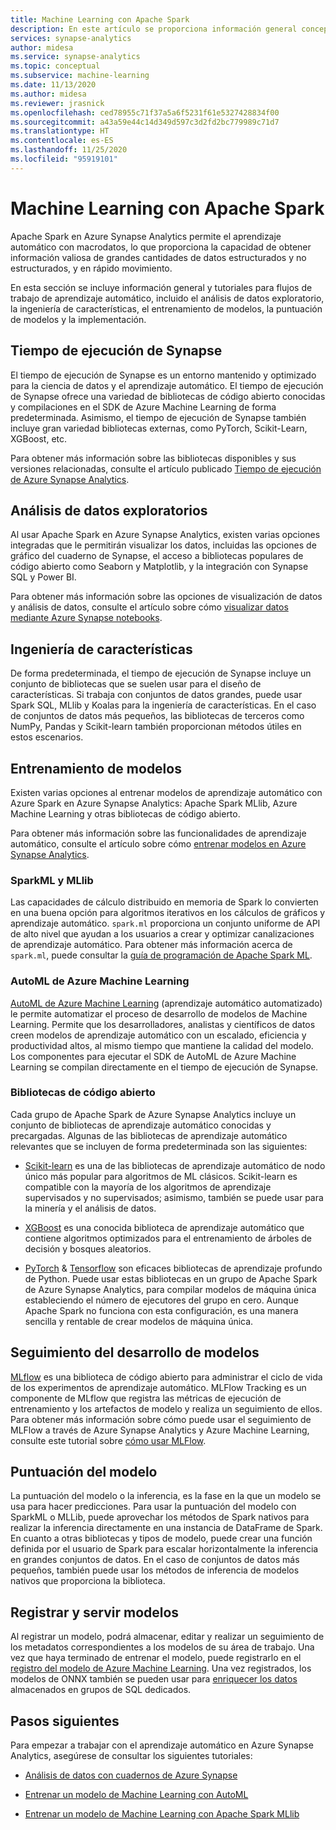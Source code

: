 ```yaml
---
title: Machine Learning con Apache Spark
description: En este artículo se proporciona información general conceptual sobre las funcionalidades de la ciencia de datos y el aprendizaje automático disponibles a través de Apache Spark en Azure Synapse Analytics.
services: synapse-analytics
author: midesa
ms.service: synapse-analytics
ms.topic: conceptual
ms.subservice: machine-learning
ms.date: 11/13/2020
ms.author: midesa
ms.reviewer: jrasnick
ms.openlocfilehash: ced78955c71f37a5a6f5231f61e5327428834f00
ms.sourcegitcommit: a43a59e44c14d349d597c3d2fd2bc779989c71d7
ms.translationtype: HT
ms.contentlocale: es-ES
ms.lasthandoff: 11/25/2020
ms.locfileid: "95919101"
---
```

# <a name="machine-learning-with-apache-spark"></a>Machine Learning con Apache Spark

Apache Spark en Azure Synapse Analytics permite el aprendizaje automático con macrodatos, lo que proporciona la capacidad de obtener información valiosa de grandes cantidades de datos estructurados y no estructurados, y en rápido movimiento. 

En esta sección se incluye información general y tutoriales para flujos de trabajo de aprendizaje automático, incluido el análisis de datos exploratorio, la ingeniería de características, el entrenamiento de modelos, la puntuación de modelos y la implementación.  

## <a name="synapse-runtime"></a>Tiempo de ejecución de Synapse 
El tiempo de ejecución de Synapse es un entorno mantenido y optimizado para la ciencia de datos y el aprendizaje automático. El tiempo de ejecución de Synapse ofrece una variedad de bibliotecas de código abierto conocidas y compilaciones en el SDK de Azure Machine Learning de forma predeterminada. Asimismo, el tiempo de ejecución de Synapse también incluye gran variedad bibliotecas externas, como PyTorch, Scikit-Learn, XGBoost, etc.

Para obtener más información sobre las bibliotecas disponibles y sus versiones relacionadas, consulte el artículo publicado [Tiempo de ejecución de Azure Synapse Analytics](../spark/apache-spark-version-support.md).

## <a name="exploratory-data-analysis"></a>Análisis de datos exploratorios
Al usar Apache Spark en Azure Synapse Analytics, existen varias opciones integradas que le permitirán visualizar los datos, incluidas las opciones de gráfico del cuaderno de Synapse, el acceso a bibliotecas populares de código abierto como Seaborn y Matplotlib, y la integración con Synapse SQL y Power BI.

Para obtener más información sobre las opciones de visualización de datos y análisis de datos, consulte el artículo sobre cómo [visualizar datos mediante Azure Synapse notebooks](../spark/apache-spark-data-visualization.md).

## <a name="feature-engineering"></a>Ingeniería de características
De forma predeterminada, el tiempo de ejecución de Synapse incluye un conjunto de bibliotecas que se suelen usar para el diseño de características. Si trabaja con conjuntos de datos grandes, puede usar Spark SQL, MLlib y Koalas para la ingeniería de características. En el caso de conjuntos de datos más pequeños, las bibliotecas de terceros como NumPy, Pandas y Scikit-learn también proporcionan métodos útiles en estos escenarios.

## <a name="train-models"></a>Entrenamiento de modelos
Existen varias opciones al entrenar modelos de aprendizaje automático con Azure Spark en Azure Synapse Analytics: Apache Spark MLlib, Azure Machine Learning y otras bibliotecas de código abierto. 

Para obtener más información sobre las funcionalidades de aprendizaje automático, consulte el artículo sobre cómo [entrenar modelos en Azure Synapse Analytics](../spark/apache-spark-machine-learning-training.md).

### <a name="sparkml-and-mllib"></a>SparkML y MLlib
Las capacidades de cálculo distribuido en memoria de Spark lo convierten en una buena opción para algoritmos iterativos en los cálculos de gráficos y aprendizaje automático. ```spark.ml``` proporciona un conjunto uniforme de API de alto nivel que ayudan a los usuarios a crear y optimizar canalizaciones de aprendizaje automático. Para obtener más información acerca de ```spark.ml```, puede consultar la [guía de programación de Apache Spark ML](https://spark.apache.org/docs/1.2.2/ml-guide.html).

### <a name="azure-machine-learning-automl"></a>AutoML de Azure Machine Learning
[AutoML de Azure Machine Learning](https://docs.microsoft.com/azure/machine-learning/concept-automated-ml) (aprendizaje automático automatizado) le permite automatizar el proceso de desarrollo de modelos de Machine Learning. Permite que los desarrolladores, analistas y científicos de datos creen modelos de aprendizaje automático con un escalado, eficiencia y productividad altos, al mismo tiempo que mantiene la calidad del modelo. Los componentes para ejecutar el SDK de AutoML de Azure Machine Learning se compilan directamente en el tiempo de ejecución de Synapse.

### <a name="open-source-libraries"></a>Bibliotecas de código abierto
Cada grupo de Apache Spark de Azure Synapse Analytics incluye un conjunto de bibliotecas de aprendizaje automático conocidas y precargadas.  Algunas de las bibliotecas de aprendizaje automático relevantes que se incluyen de forma predeterminada son las siguientes:

- [Scikit-learn](https://scikit-learn.org/stable/index.html) es una de las bibliotecas de aprendizaje automático de nodo único más popular para algoritmos de ML clásicos. Scikit-learn es compatible con la mayoría de los algoritmos de aprendizaje supervisados y no supervisados; asimismo, también se puede usar para la minería y el análisis de datos.
  
- [XGBoost](https://xgboost.readthedocs.io/en/latest/) es una conocida biblioteca de aprendizaje automático que contiene algoritmos optimizados para el entrenamiento de árboles de decisión y bosques aleatorios. 
  
- [PyTorch](https://pytorch.org/) & [Tensorflow](https://www.tensorflow.org/) son eficaces bibliotecas de aprendizaje profundo de Python. Puede usar estas bibliotecas en un grupo de Apache Spark de Azure Synapse Analytics, para compilar modelos de máquina única estableciendo el número de ejecutores del grupo en cero. Aunque Apache Spark no funciona con esta configuración, es una manera sencilla y rentable de crear modelos de máquina única.

## <a name="track-model-development"></a>Seguimiento del desarrollo de modelos
[MLflow](https://www.mlflow.org/) es una biblioteca de código abierto para administrar el ciclo de vida de los experimentos de aprendizaje automático. MLFlow Tracking es un componente de MLflow que registra las métricas de ejecución de entrenamiento y los artefactos de modelo y realiza un seguimiento de ellos. Para obtener más información sobre cómo puede usar el seguimiento de MLFlow a través de Azure Synapse Analytics y Azure Machine Learning, consulte este tutorial sobre [cómo usar MLFlow](https://docs.microsoft.com/azure/machine-learning/how-to-use-mlflow).

## <a name="model-scoring"></a>Puntuación del modelo
La puntuación del modelo o la inferencia, es la fase en la que un modelo se usa para hacer predicciones. Para usar la puntuación del modelo con SparkML o MLLib, puede aprovechar los métodos de Spark nativos para realizar la inferencia directamente en una instancia de DataFrame de Spark. En cuanto a otras bibliotecas y tipos de modelo, puede crear una función definida por el usuario de Spark para escalar horizontalmente la inferencia en grandes conjuntos de datos. En el caso de conjuntos de datos más pequeños, también puede usar los métodos de inferencia de modelos nativos que proporciona la biblioteca.

## <a name="register-and-serve-models"></a>Registrar y servir modelos
Al registrar un modelo, podrá almacenar, editar y realizar un seguimiento de los metadatos correspondientes a los modelos de su área de trabajo. Una vez que haya terminado de entrenar el modelo, puede registrarlo en el [registro del modelo de Azure Machine Learning](https://docs.microsoft.com/azure/machine-learning/concept-model-management-and-deployment#register-package-and-deploy-models-from-anywhere). Una vez registrados, los modelos de ONNX también se pueden usar para [enriquecer los datos](../machine-learning/tutorial-sql-pool-model-scoring-wizard.md) almacenados en grupos de SQL dedicados.

## <a name="next-steps"></a>Pasos siguientes
Para empezar a trabajar con el aprendizaje automático en Azure Synapse Analytics, asegúrese de consultar los siguientes tutoriales:
- [Análisis de datos con cuadernos de Azure Synapse](../spark/apache-spark-data-visualization-tutorial.md)

- [Entrenar un modelo de Machine Learning con AutoML](../spark/apache-spark-azure-machine-learning-tutorial.md)

- [Entrenar un modelo de Machine Learning con Apache Spark MLlib](../spark/apache-spark-machine-learning-mllib-notebook.md)
  